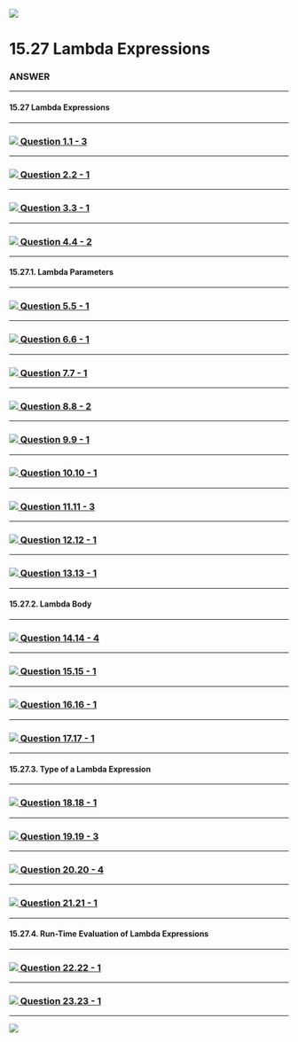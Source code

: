 [![][back]](../README.md#lmb)
# 15.27 Lambda Expressions     

### ANSWER   
-----     
#### 15.27 Lambda Expressions    
***    

###  [![][key] Question 1.1 - 3](https://github.com/vnsmn/jtest/blob/master/core/expression/lambda_expression/readme.md#LE1.java)
-----        
###  [![][key] Question 2.2 - 1](https://github.com/vnsmn/jtest/blob/master/core/expression/lambda_expression/readme.md#LE2.java)
-----        
###  [![][key] Question 3.3 - 1](https://github.com/vnsmn/jtest/blob/master/core/expression/lambda_expression/readme.md#LE3.java)
-----        
###  [![][key] Question 4.4 - 2](https://github.com/vnsmn/jtest/blob/master/core/expression/lambda_expression/readme.md#LE4.java)
-----        
#### 15.27.1. Lambda Parameters    
***    

###  [![][key] Question 5.5 - 1](https://github.com/vnsmn/jtest/blob/master/core/expression/lambda_expression/readme.md#LE10.java)
-----        
###  [![][key] Question 6.6 - 1](https://github.com/vnsmn/jtest/blob/master/core/expression/lambda_expression/readme.md#LE11.java)
-----        
###  [![][key] Question 7.7 - 1](https://github.com/vnsmn/jtest/blob/master/core/expression/lambda_expression/readme.md#LE12.java)
-----        
###  [![][key] Question 8.8 - 2](https://github.com/vnsmn/jtest/blob/master/core/expression/lambda_expression/readme.md#LE19.java)
-----        
###  [![][key] Question 9.9 - 1](https://github.com/vnsmn/jtest/blob/master/core/expression/lambda_expression/readme.md#LE5.java)
-----        
###  [![][key] Question 10.10 - 1](https://github.com/vnsmn/jtest/blob/master/core/expression/lambda_expression/readme.md#LE6.java)
-----        
###  [![][key] Question 11.11 - 3](https://github.com/vnsmn/jtest/blob/master/core/expression/lambda_expression/readme.md#LE7.java)
-----        
###  [![][key] Question 12.12 - 1](https://github.com/vnsmn/jtest/blob/master/core/expression/lambda_expression/readme.md#LE8.java)
-----        
###  [![][key] Question 13.13 - 1](https://github.com/vnsmn/jtest/blob/master/core/expression/lambda_expression/readme.md#LE9.java)
-----        
#### 15.27.2. Lambda Body    
***    

###  [![][key] Question 14.14 - 4](https://github.com/vnsmn/jtest/blob/master/core/expression/lambda_expression/readme.md#LE13.java)
-----        
###  [![][key] Question 15.15 - 1](https://github.com/vnsmn/jtest/blob/master/core/expression/lambda_expression/readme.md#LE14.java)
-----        
###  [![][key] Question 16.16 - 1](https://github.com/vnsmn/jtest/blob/master/core/expression/lambda_expression/readme.md#LE15.java)
-----        
###  [![][key] Question 17.17 - 1](https://github.com/vnsmn/jtest/blob/master/core/expression/lambda_expression/readme.md#LE16.java)
-----        
#### 15.27.3. Type of a Lambda Expression    
***    

###  [![][key] Question 18.18 - 1](https://github.com/vnsmn/jtest/blob/master/core/expression/lambda_expression/readme.md#LE17.java)
-----        
###  [![][key] Question 19.19 - 3](https://github.com/vnsmn/jtest/blob/master/core/expression/lambda_expression/readme.md#LE18.java)
-----        
###  [![][key] Question 20.20 - 4](https://github.com/vnsmn/jtest/blob/master/core/expression/lambda_expression/readme.md#LE20.java)
-----        
###  [![][key] Question 21.21 - 1](https://github.com/vnsmn/jtest/blob/master/core/expression/lambda_expression/readme.md#LE21.java)
-----        
#### 15.27.4. Run-Time Evaluation of Lambda Expressions    
***    

###  [![][key] Question 22.22 - 1](https://github.com/vnsmn/jtest/blob/master/core/expression/lambda_expression/readme.md#LE22.java)
-----        
###  [![][key] Question 23.23 - 1](https://github.com/vnsmn/jtest/blob/master/core/expression/lambda_expression/readme.md#LE23.java)
-----        
[![][back]](../README.md#lmb)

[key]: ../../resources/images/key.png
[help]: ../../resources/images/question-24.png
[code]: ../../resources/images/source-code-24.png
[back]: ../../resources/images/back-24.png
[play]: ../../resources/images/play-24.png
[result]: ../../resources/images/settings-16-1.png
[cerr]: ../../resources/images/compile-error-16.png
[rerr]: ../../resources/images/runtime-error-16.png
[yes]: ../../resources/images/yes-2-20.png